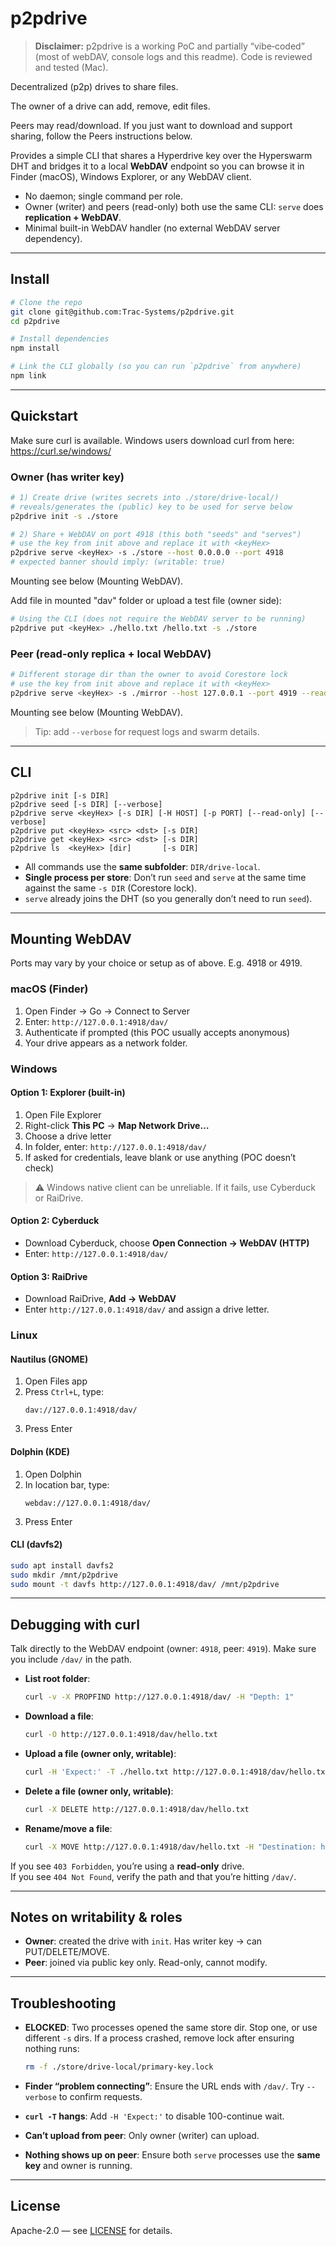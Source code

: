 # p2pdrive

> **Disclaimer:** p2pdrive is a working PoC and partially “vibe‑coded” (most of webDAV, console logs and this readme). Code is reviewed and tested (Mac).

Decentralized (p2p) drives to share files.

The owner of a drive can add, remove, edit files.

Peers may read/download. If you just want to download and support sharing, follow the Peers instructions below.

Provides a simple CLI that shares a Hyperdrive key over the Hyperswarm DHT and bridges it to a local **WebDAV** endpoint so you can browse it in Finder (macOS), Windows Explorer, or any WebDAV client.

- No daemon; single command per role.
- Owner (writer) and peers (read-only) both use the same CLI: `serve` does **replication + WebDAV**.
- Minimal built-in WebDAV handler (no external WebDAV server dependency).

---

## Install

```bash
# Clone the repo
git clone git@github.com:Trac-Systems/p2pdrive.git
cd p2pdrive

# Install dependencies
npm install

# Link the CLI globally (so you can run `p2pdrive` from anywhere)
npm link
```

---

## Quickstart

Make sure curl is available. Windows users download curl from here: https://curl.se/windows/

### Owner (has writer key)

```bash
# 1) Create drive (writes secrets into ./store/drive-local/)
# reveals/generates the (public) key to be used for serve below
p2pdrive init -s ./store

# 2) Share + WebDAV on port 4918 (this both "seeds" and "serves")
# use the key from init above and replace it with <keyHex>
p2pdrive serve <keyHex> -s ./store --host 0.0.0.0 --port 4918
# expected banner should imply: (writable: true)
```

Mounting see below (Mounting WebDAV).

Add file in mounted "dav" folder or upload a test file (owner side):
```bash
# Using the CLI (does not require the WebDAV server to be running)
p2pdrive put <keyHex> ./hello.txt /hello.txt -s ./store
```

### Peer (read-only replica + local WebDAV)

```bash
# Different storage dir than the owner to avoid Corestore lock
# use the key from init above and replace it with <keyHex>
p2pdrive serve <keyHex> -s ./mirror --host 127.0.0.1 --port 4919 --read-only
```

Mounting see below (Mounting WebDAV).

> Tip: add `--verbose` for request logs and swarm details.

---

## CLI

```
p2pdrive init [-s DIR]
p2pdrive seed [-s DIR] [--verbose]
p2pdrive serve <keyHex> [-s DIR] [-H HOST] [-p PORT] [--read-only] [--verbose]
p2pdrive put <keyHex> <src> <dst> [-s DIR]
p2pdrive get <keyHex> <src> <dst> [-s DIR]
p2pdrive ls  <keyHex> [dir]       [-s DIR]
```

- All commands use the **same subfolder**: `DIR/drive-local`.
- **Single process per store**: Don’t run `seed` and `serve` at the same time against the same `-s DIR` (Corestore lock).
- `serve` already joins the DHT (so you generally don’t need to run `seed`).

---

## Mounting WebDAV

Ports may vary by your choice or setup as of above. E.g. 4918 or 4919.

### macOS (Finder)

1. Open Finder → Go → Connect to Server
2. Enter: `http://127.0.0.1:4918/dav/`
3. Authenticate if prompted (this POC usually accepts anonymous)
4. Your drive appears as a network folder.

### Windows

#### Option 1: Explorer (built-in)

1. Open File Explorer
2. Right-click **This PC** → **Map Network Drive…**
3. Choose a drive letter
4. In folder, enter: `http://127.0.0.1:4918/dav/`
5. If asked for credentials, leave blank or use anything (POC doesn’t check)

> ⚠️ Windows native client can be unreliable. If it fails, use Cyberduck or RaiDrive.

#### Option 2: Cyberduck

- Download Cyberduck, choose **Open Connection → WebDAV (HTTP)**
- Enter: `http://127.0.0.1:4918/dav/`

#### Option 3: RaiDrive

- Download RaiDrive, **Add → WebDAV**
- Enter `http://127.0.0.1:4918/dav/` and assign a drive letter.

### Linux

#### Nautilus (GNOME)

1. Open Files app
2. Press `Ctrl+L`, type:
   ```
   dav://127.0.0.1:4918/dav/
   ```
3. Press Enter

#### Dolphin (KDE)

1. Open Dolphin
2. In location bar, type:
   ```
   webdav://127.0.0.1:4918/dav/
   ```
3. Press Enter

#### CLI (davfs2)

```bash
sudo apt install davfs2
sudo mkdir /mnt/p2pdrive
sudo mount -t davfs http://127.0.0.1:4918/dav/ /mnt/p2pdrive
```

---

## Debugging with curl

Talk directly to the WebDAV endpoint (owner: `4918`, peer: `4919`). Make sure you include `/dav/` in the path.

- **List root folder**:
  ```bash
  curl -v -X PROPFIND http://127.0.0.1:4918/dav/ -H "Depth: 1"
  ```

- **Download a file**:
  ```bash
  curl -O http://127.0.0.1:4918/dav/hello.txt
  ```

- **Upload a file (owner only, writable)**:
  ```bash
  curl -H 'Expect:' -T ./hello.txt http://127.0.0.1:4918/dav/hello.txt
  ```

- **Delete a file (owner only, writable)**:
  ```bash
  curl -X DELETE http://127.0.0.1:4918/dav/hello.txt
  ```

- **Rename/move a file**:
  ```bash
  curl -X MOVE http://127.0.0.1:4918/dav/hello.txt -H "Destination: http://127.0.0.1:4918/dav/hello-renamed.txt"
  ```

If you see `403 Forbidden`, you’re using a **read-only** drive.  
If you see `404 Not Found`, verify the path and that you’re hitting `/dav/`.

---

## Notes on writability & roles

- **Owner**: created the drive with `init`. Has writer key → can PUT/DELETE/MOVE.
- **Peer**: joined via public key only. Read-only, cannot modify.

---

## Troubleshooting

- **ELOCKED**: Two processes opened the same store dir. Stop one, or use different `-s` dirs. If a process crashed, remove lock after ensuring nothing runs:
  ```bash
  rm -f ./store/drive-local/primary-key.lock
  ```

- **Finder “problem connecting”**: Ensure the URL ends with `/dav/`. Try `--verbose` to confirm requests.

- **`curl -T` hangs**: Add `-H 'Expect:'` to disable 100-continue wait.

- **Can’t upload from peer**: Only owner (writer) can upload.

- **Nothing shows up on peer**: Ensure both `serve` processes use the **same key** and owner is running.

---

## License

Apache-2.0 — see [LICENSE](./LICENSE) for details.
